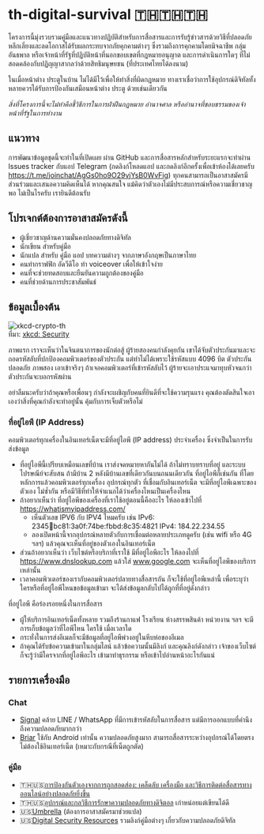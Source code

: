 # th-digital-survival 🇹🇭🇹🇭🇹🇭

โครงการนี้มุ่งรวบรวมคู่มือและแนวทางปฏิบัติสำหรับการสื่อสารและการรับรู้ข่าวสารด้วยวิธีที่ปลอดภัย หลีกเลี่ยงและลดโอกาสได้รับผลกระทบจากภัยคุกคามต่างๆ ซึ่งรวมถึงการคุกคามโดยมิจฉาชีพ กลุ่มอันธพาล หรือเจ้าหน้าที่รัฐที่ปฏิบัติหน้าที่นอกขอบเขตที่กฎหมายอนุญาต และการดำเนินการใดๆ ที่ไม่สอดคล้องกับปฏิญญาสากลว่าด้วยสิทธิมนุษยชน (ที่ประเทศไทยได้ลงนาม)

ในเมื่อหน้าต่าง ประตูในบ้าน ไม่ได้มีไว้เพื่อให้ทำสิ่งที่ผิดกฎหมาย ทางเราเชื่อว่าการใช้อุปกรณ์ดิจิทัลทั้งหลายควรได้รับการป้องกันเสมือนหน้าต่าง ประตู ด้วยเช่นเดียวกัน

*สิ่งที่โครงการนี้จะไม่ทำคือชี้วิธีการในการฝ่าฝืนกฎหมาย อำนาจศาล หรืออำนาจที่ชอบธรรมของเจ้าหน้าที่รัฐในการทำงาน*

## แนวทาง

การพัฒนาข้อมูลชุดนี้จะทำในที่เปิดเผย ผ่าน GitHub และการสื่อสารหลักสำหรับระยะแรกจะทำผ่าน Issues tracker กับแอป Telegram (กดลิงก์โหลดแอป และกดลิงก์อีกครั้งเพื่อเข้าห้องได้เลยครับ https://t.me/joinchat/AgGs0ho9O29vjYsB0WvFig) ทุกคนสามารถเป็นอาสาสมัครมีส่วนร่วมและเสนอความคิดเห็นได้ หากคุณสนใจ แม้คิดว่าตัวเองไม่มีประสบการณ์หรือความเชี่ยวชาญพอ ไม่เป็นไรครับ เรายินดีต้อนรับ

## โปรเจกต์ต้องการอาสาสมัครดังนี้

* ผู้เชี่ยวชาญด้านความมั่นคงปลอดภัยทางดิจิทัล
* นักเขียน สำหรับคู่มือ
* นักแปล สำหรับ คู่มือ แอป บทความต่างๆ จากภาษาอังกฤษเป็นภาษาไทย
* คนทำกราฟฟิก อัดวีดีโอ ทำ voiceover เพื่อให้เข้าใจง่าย
* คนที่จะช่วยทดสอบและยืนยันความถูกต้องของคู่มือ
* คนที่ช่วยด้านการประชาสัมพันธ์

## ข้อมูลเบื้องต้น

![xkcd-crypto-th](https://user-images.githubusercontent.com/3682634/75450354-39a5df00-59a1-11ea-8c72-59ec66ec6133.png)\
ที่มา: [xkcd: Security](https://www.xkcd.com/538/)

ภาพแรก เราจะเห็นว่าในจินตนาการของนักต่อสู้ ผู้ร้ายสองคนกำลังคุยกัน เขาได้จับตัวประกันมาและจะถอดรหัสลับที่ปกป้องคอมพิวเตอร์ของตัวประกัน แต่ทำไม่ได้เพราะใช้รหัสแบบ 4096 บิต ตัวประกันปลอดภัย ภาพสอง เอาเข้าจริงๆ ถ้าเจอคอมพิวเตอร์ที่เข้ารหัสลับไว้ ผู้ร้ายจะเอาประแจมาทุบหัวจนกว่าตัวประกันจะบอกรหัสผ่าน

อย่าลืมนะครับว่าถ้าคุณหรือเพื่อนๆ กำลังจะเผชิญกับคนที่ยินดีที่จะใช้ความรุนแรง คุณต้องตัดสินใจเอาเองว่าสิ่งที่คุณกำลังจะทำอยู่นั้น คุ้มกับการเจ็บตัวหรือไม่

### ที่อยู่ไอพี (IP Address)

คอมพิวเตอร์ทุกเครื่องในอินเทอร์เน็ตจะมีที่อยู่ไอพี (IP address) ประจำเครื่อง ซึ่งจำเป็นในการรับส่งข้อมูล
- ที่อยู่ไอพีนี้เปรียบเหมือนเลขที่บ้าน เราส่งจดหมายหากันไม่ได้ ถ้าไม่ทราบทราบที่อยู่ และระบบไปรษณีย์จะสับสน ถ้ามีบ้าน 2 หลังมีบ้านเลขที่เดียวกันบนถนนเดียวกัน ที่อยู่ไอพีก็เช่นกัน ที่โดยหลักการแล้วคอมพิวเตอร์ทุกเครื่อง อุปกรณ์ทุกตัว ที่เชื่อมกับอินเทอร์เน็ต จะมีที่อยู่ไอพีเฉพาะของตัวเอง ไม่ซ้ำกัน หรือมีวิธีที่ทำให้จำแนกได้ว่าเครื่องไหนเป็นเครื่องไหน
- ถ้าอยากเห็นว่า ที่อยู่ไอพีของเครื่องที่เราใช้อยู่ตอนนี้คืออะไร ให้ลองเข้าไปที่ https://whatismyipaddress.com/
  - เห็นตัวเลข IPV6 กับ IPV4 ไหมครับ เช่น IPv6: 2345:1234:bc81:3a0f:74be:fbbd:8c35:4821 IPv4: 184.22.234.55
  - ลองเปิดหน้านี้จากอุปกรณ์หลายตัวกับการเชื่อมต่อหลายประเภทดูครับ (เช่น wifi หรือ 4G ฯลฯ) แล้วคุณจะเห็นที่อยู่ของตัวเองในอินเทอร์เน็ต
- ส่วนถ้าอยากเห็นว่า เว็บไซต์หรือบริกาที่เราใช้ มีที่อยู่ไอพีอะไร ให้ลองไปที่ https://www.dnslookup.com แล้วใส่ www.google.com จะเห็นที่อยู่ไอพีของบริการเหล่านั้น
- เวลาคอมพิวเตอร์ของเรากับคอมพิวเตอร์ปลายทางสื่อสารกัน ก็จะใช้ที่อยู่ไอพีเหล่านี้ เพื่อระบุว่า ใครหรือที่อยู่ไอพีไหนขอข้อมูลเข้ามา จะได้ส่งข้อมูลกลับไปได้ถูกที่ที่อยู่ดังกล่าว

ที่อยู่ไอพี คือร่องรอยหนึ่งในการสื่อสาร
- ผู้ให้บริการอินเทอร์เน็ตทั้งหลาย รวมถึงร้านกาแฟ โรงเรียน ห้างสรรพสินค้า หน่วยงาน ฯลฯ จะมีการเก็บข้อมูลว่าที่ไอพีไหน ใครใช้ เมื่อเวลาใด
- กระทั่งในการส่งอีเมลก็จะมีข้อมูลที่อยู่ไอพีพ่วงอยู่ในหีบห่อของอีเมล
- ถ้าคุณได้รับข้อความเข้ามาในกลุ่มไลน์ แล้วข้อความนั้นมีลิงก์ และคุณลิงก์ดังกล่าว เจ้าของเว็บไซต์ก็จะรู้ว่ามีใครจากที่อยู่ไอพีอะไร เข้ามาทำธุรกรรม หรือเข้าไปอ่านหน้าอะไรกันแน่

## รายการเครื่องมือ

### Chat
* [Signal](https://signal.org/) คล้าย LINE / WhatsApp ที่มีการเข้ารหัสลับในการสื่อสาร แต่มีการออกแบบที่คำนึงถึงความปลอดภัยมากกว่า
* [Briar](https://briarproject.org/) ใช้กับ Android เท่านั้น ความปลอดภัยสูงมาก สามารถสื่อสารระหว่างอุปกรณ์ได้โดยตรง ไม่ต้องใช้อินเทอร์เน็ต (เหมาะกับกรณีที่เน็ตถูกตัด)

### คู่มือ
* 🇹🇭🇺🇸[การป้องกันตัวเองจากการถูกสอดส่อง: เคล็ดลับ เครื่องมือ และวิธีการติดต่อสื่อสารทางออนไลน์อย่างปลอดภัยยิ่งขึ้น](https://ssd.eff.org/th)
* 🇹🇭🇺🇸[อุปกรณ์และกลวิธีการรักษาความปลอดภัยทางดิจิตอล](https://securityinabox.org/th/) เก่าหน่อยแต่เขียนได้ดี
* 🇺🇸[Umbrella](https://secfirst.org/umbrella/) (ต้องการอาสาสมัครมาช่วยแปล)
* 🇺🇸[Digital Security Resources](https://www.frontlinedefenders.org/en/digital-security-resources) รวมลิงก์คู่มือต่างๆ เกี่ยวกับความปลอดภัยดิจิทัล
